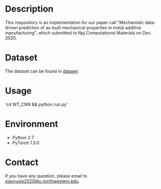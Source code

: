 # Description

This respository is an implementation for our paper call "Mechanistic data-driven prediction of as-built mechanical properties in metal additive manufacturing", which submitted to Npj Computational Materials on Dec. 2020.

# Dataset
The dataset can be found in [dataset](https://github.com/xiaoyuxie-vico/DL_AM_Data).

# Usage
'cd WT_CNN && python run.py'

# Environment
- Python 2.7
- PyTorch 1.3.0

# Contact
If you have any question, please email to xiaoyuxie2020@u.northwestern.edu.
